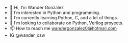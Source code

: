 - 👋 Hi, I’m Wander Gonzalez
- 👀 I’m interested in Python and programming.
- 🌱 I’m currently learning Python, C, and a lot of things.
- 💞️ I’m looking to collaborate on Python, Verilog proyects.
- 📫 How to reach me wandergonzalez0@hotmail.com
- IG @wander_csw

<!---
wandergithub/wandergithub is a ✨ special ✨ repository because its `README.md` (this file) appears on your GitHub profile.
You can click the Preview link to take a look at your changes.
--->
